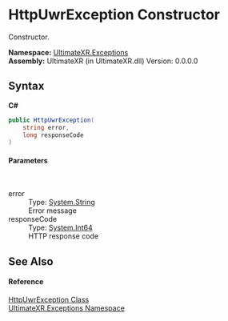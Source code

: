 # HttpUwrException Constructor 
 

Constructor.

**Namespace:**&nbsp;<a href="N_UltimateXR_Exceptions">UltimateXR.Exceptions</a><br />**Assembly:**&nbsp;UltimateXR (in UltimateXR.dll) Version: 0.0.0.0

## Syntax

**C#**<br />
``` C#
public HttpUwrException(
	string error,
	long responseCode
)
```


#### Parameters
&nbsp;<dl><dt>error</dt><dd>Type: <a href="https://docs.microsoft.com/dotnet/api/system.string" target="_blank" rel="noopener noreferrer">System.String</a><br />Error message</dd><dt>responseCode</dt><dd>Type: <a href="https://docs.microsoft.com/dotnet/api/system.int64" target="_blank" rel="noopener noreferrer">System.Int64</a><br />HTTP response code</dd></dl>

## See Also


#### Reference
<a href="T_UltimateXR_Exceptions_HttpUwrException">HttpUwrException Class</a><br /><a href="N_UltimateXR_Exceptions">UltimateXR.Exceptions Namespace</a><br />